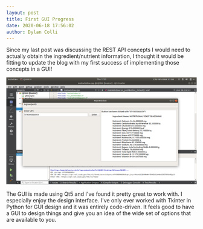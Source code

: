 ```yaml
---
layout: post
title: First GUI Progress
date: 2020-06-18 17:56:02
author: Dylan Colli
---
```


Since my last post was discussing the REST API concepts I would need to actually obtain the ingredient/nutrient information, I thought it would be fitting to update the blog with my first success of implementing those concepts in a GUI!

![Display of the first GUI progress so far](../assets/img/2020-06-18/first_GUI_progress.png)

The GUI is made using Qt5 and I've found it pretty great to work with. I especially enjoy the design interface. I've only ever worked with Tkinter in Python for GUI design and it was entirely code-driven. It feels good to have a GUI to design things and give you an idea of the wide set of options that are available to you.